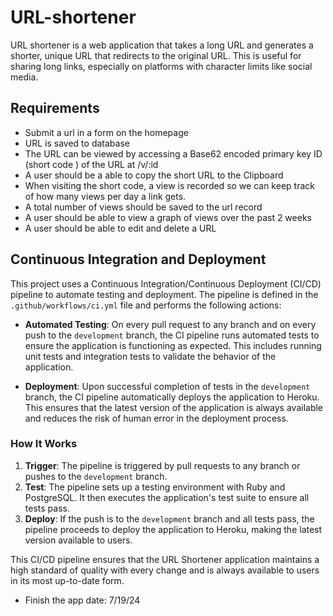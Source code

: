 # URL-shortener
URL shortener is a web application that takes a long URL and generates a shorter, unique URL that redirects to the original URL. This is useful for sharing long links, especially on platforms with character limits like social media.

## Requirements

* Submit a url in a form on the homepage
* URL is saved to database
* The URL can be viewed by accessing a Base62 encoded primary key ID (short code ) of the URL at /v/:id
* A user should be a able to copy the short URL to the Clipboard
* When visiting the short code, a view is recorded so we can keep track of how many views per day a link gets.
* A total number of views should be saved to the url record
* A user should be able to view a graph of views over the past 2 weeks
* A user should be able to edit and delete a URL

## Continuous Integration and Deployment

This project uses a Continuous Integration/Continuous Deployment (CI/CD) pipeline to automate testing and deployment. The pipeline is defined in the `.github/workflows/ci.yml` file and performs the following actions:

- **Automated Testing**: On every pull request to any branch and on every push to the `development` branch, the CI pipeline runs automated tests to ensure the application is functioning as expected. This includes running unit tests and integration tests to validate the behavior of the application.

- **Deployment**: Upon successful completion of tests in the `development` branch, the CI pipeline automatically deploys the application to Heroku. This ensures that the latest version of the application is always available and reduces the risk of human error in the deployment process.

### How It Works

1. **Trigger**: The pipeline is triggered by pull requests to any branch or pushes to the `development` branch.
2. **Test**: The pipeline sets up a testing environment with Ruby and PostgreSQL. It then executes the application's test suite to ensure all tests pass.
3. **Deploy**: If the push is to the `development` branch and all tests pass, the pipeline proceeds to deploy the application to Heroku, making the latest version available to users.

This CI/CD pipeline ensures that the URL Shortener application maintains a high standard of quality with every change and is always available to users in its most up-to-date form.

- Finish the app date: 7/19/24
